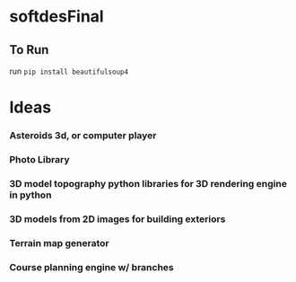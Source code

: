 # softdesFinal

## To Run

run `pip install beautifulsoup4`


# Ideas

### Asteroids 3d, or computer player
### Photo Library
### 3D model topography python libraries for 3D rendering engine in python
### 3D models from 2D images for building exteriors
### Terrain map generator
### Course planning engine w/ branches
